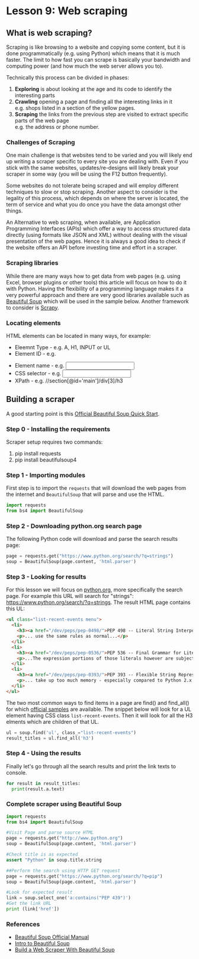 # Lesson 9: Web scraping

## What is web scraping?

Scraping is like browsing to a website and copying some content, but it is done programmatically (e.g. using Python) which means that it is much faster. The limit to how fast you can scrape is basically your bandwidth and computing power (and how much the web server allows you to). 

Technically this process can be divided in phases:

1.  __Exploring__ is about looking at the age and its code to identify the interesting parts  
1.  __Crawling__ opening a page and finding all the interesting links in it  
e.g. shops listed in a section of the yellow pages. 
1.  __Scraping__ the links from the previous step are visited to extract specific parts of the web page  
e.g. the address or phone number.

### Challenges of Scraping
One main challenge is that websites tend to be varied and you will likely end up writing a scraper specific to every site you are dealing with. Even if you stick with the same websites, updates/re-designs will likely break your scraper in some way (you will be using the F12 button frequently). 

Some websites do not tolerate being scraped and will employ different techniques to slow or stop scraping. Another aspect to consider is the legality of this process, which depends on where the server is located, the term of service and what you do once you have the data amongst other things.

An Alternative to web scraping, when available, are Application Programming Interfaces (APIs) which offer a way to access structured data directly (using formats like JSON and XML) without dealing with the visual presentation of the web pages. Hence it is always a good idea to check if the website offers an API before investing time and effort in a scraper.

### Scraping libraries
While there are many ways how to get data from web pages (e.g. using Excel, browser plugins or other tools) this article will focus on how to do it with Python. Having the flexibility of a programming language makes it a very powerful approach and there are very good libraries available such as [Beautiful Soup](https://www.crummy.com/software/BeautifulSoup/bs4/doc/) which will be used in the sample below. Another framework to consider is [Scrapy](https://scrapy.org/).

### Locating elements 
HTML elements can be located in many ways, for example:
* Eleemnt Type - e.g. A, H1, INPUT or UL
* Element ID - e.g. <p id=element_888>
* Element name - e.g. <input name=buttonOK>
* CSS selector - e.g. <input class=button.sign-up>
* XPath - e.g. //section[@id='main']/div[3]/h3

## Building a scraper
A good starting point is this [Official Beautiful Soup Quick Start](https://www.crummy.com/software/BeautifulSoup/bs4/doc/#quick-start).

### Step 0 - Installing the requirements
Scraper setup requires two commands:
1.  pip install requests
1.  pip install beautifulsoup4

### Step 1 - Importing modules
First step is to import the ```requests``` that will download the web pages from the internet and ```BeautifulSoup``` that will parse and use the HTML.

```python
import requests
from bs4 import BeautifulSoup
```

### Step 2 - Downloading python.org search page
The following Python code will download and parse the search results page:

```python
page = requests.get("https://www.python.org/search/?q=strings")
soup = BeautifulSoup(page.content, 'html.parser')
```

### Step 3 - Looking for results
For this lesson we will focus on [python.org](https://python.org), more specifically the search page. For example this URL will search for "strings": https://www.python.org/search/?q=strings. The result HTML page contains this UL:

```html
<ul class="list-recent-events menu">
  <li>
    <h3><a href="/dev/peps/pep-0498/">PEP 498 -- Literal String Interpolation</a></h3>
    <p>... use the same rules as normal...</p>
  </li>
  <li>
    <h3><a href="/dev/peps/pep-0536/">PEP 536 -- Final Grammar for Literal String Interpolation</a></h3>
    <p>...The expression portions of those literals however are subject to certain restrictions...</p>
  </li>
  <li>
    <h3><a href="/dev/peps/pep-0393/">PEP 393 -- Flexible String Representation</a></h3>
    <p>... take up too much memory - especially compared to Python 2.x...</p>
  </li>
</ul>
```

The two most common ways to find items in a page are find() and find_all() for which [official samples](https://www.crummy.com/software/BeautifulSoup/bs4/doc/#searching-the-tree) are available. The snippet below will look for a UL element having CSS class ```list-recent-events```. Then it will look for all the H3 elments which are children of that UL.

```python
ul = soup.find('ul', class_="list-recent-events") 
result_titles = ul.find_all('h3')
```

### Step 4 - Using the results
Finally let's go through all the search results and print the link texts to console.

```python
for result in result_titles:
  print(result.a.text)
```

### Complete scraper using Beautiful Soup

```python
import requests
from bs4 import BeautifulSoup

#Visit Page and parse source HTML
page = requests.get("http://www.python.org")
soup = BeautifulSoup(page.content, 'html.parser')

#Check title is as expected
assert "Python" in soup.title.string

##Perform the search using HTTP GET request
page = requests.get("https://www.python.org/search/?q=pip")
soup = BeautifulSoup(page.content, 'html.parser')

#Look for expected result
link = soup.select_one('a:contains("PEP 439")')
#Get the link URL
print (link['href'])
```
### References
* [Beautiful Soup Official Manual](https://www.crummy.com/software/BeautifulSoup/bs4/doc/)
* [Intro to Beautiful Soup](https://programminghistorian.org/en/lessons/intro-to-beautiful-soup)
* [Build a Web Scraper With Beautiful Soup](https://realpython.com/beautiful-soup-web-scraper-python/)
